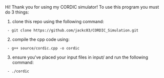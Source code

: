 Hi! Thank you for using my CORDIC simulator! To use this program you must do 3 things:
  1. clone this repo using the following command:
  ```
   - git clone https://github.com/jackc03/CORDIC_Simulation.git
  ```
  2. compile the cpp code using:
  ```
   - g++ source/cordic.cpp -o cordic
  ```
  3. ensure you've placed your input files in input/ and run the following command:
  ```
   - ./cordic
  ```